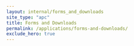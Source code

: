 ```yaml
---
layout: internal/forms_and_downloads
site_type: "apc"
title: Forms and Downloads
permalink: /applications/forms-and-downloads/
exclude_hero: true
---
```


<!--- This child document initializes the page in Jekyll. -->